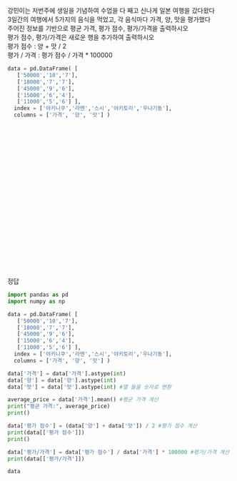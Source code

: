 강민이는 저번주에 생일을 기념하여 수업을 다 째고 신나게 일본 여행을 갔다왔다 <br>
3일간의 여행에서 5가지의 음식을 먹었고, 각 음식마다 가격, 양, 맛을 평가했다 <br>
주어진 정보를 기반으로 평균 가격, 평가 점수, 평가/가격을 출력하시오 <br>
평가 점수, 평가/가격은 새로운 행을 추가하여 출력하시오
<br>
평가 점수 : 양 + 맛 / 2 <br>
평가 / 가격 : 평가 점수 / 가격 * 100000
```python
data = pd.DataFrame( [ 
   ['50000','10','7'],
   ['18000','7','7'],
   ['45000','9','6'],
   ['15000','6','4'],
   ['11000','5','6'] ],
  index = ['야키니쿠','라멘','스시','야키토리','우나기동'],
  columns = ['가격', '양', '맛'] )
```


<br><br><br><br><br><br><br><br><br><br>
<br><br><br><br><br><br><br><br><br><br>
정답<br>
```python
import pandas as pd
import numpy as np

data = pd.DataFrame( [ 
   ['50000','10','7'],
   ['18000','7','7'],
   ['45000','9','6'],
   ['15000','6','4'],
   ['11000','5','6'] ],
  index = ['야키니쿠','라멘','스시','야키토리','우나기동'],
  columns = ['가격', '양', '맛'] )

data['가격'] = data['가격'].astype(int)
data['양'] = data['양'].astype(int)
data['맛'] = data['맛'].astype(int) #열 들을 숫자로 변환

average_price = data['가격'].mean() #평균 가격 계산
print("평균 가격:", average_price)
print()

data['평가 점수'] = (data['양'] + data['맛']) / 2 #평가 점수 계산
print(data[['평가 점수']])
print()

data['평가/가격'] = data['평가 점수'] / data['가격'] * 100000 #평가/가격 계산
print(data[['평가/가격']])

data
```

